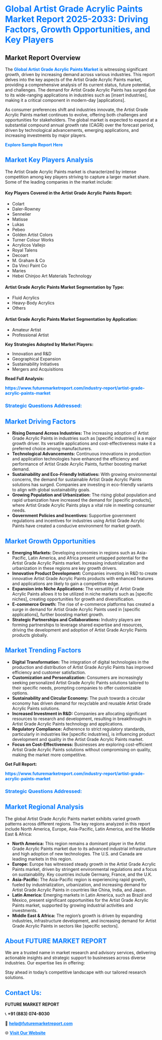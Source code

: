 <h1 style="color: #007BFF;">Global Artist Grade Acrylic Paints Market Report 2025-2033: Driving Factors, Growth Opportunities, and Key Players</h1>

<section id="overview">
<h2>Market Report Overview</h2>
<p>The <a href="https://www.futuremarketreport.com/industry-report/artist-grade-acrylic-paints-market" style="color: #007BFF; text-decoration: none;"><strong>Global Artist Grade Acrylic Paints Market</strong></a> is witnessing significant growth, driven by increasing demand across various industries. This report delves into the key aspects of the Artist Grade Acrylic Paints market, providing a comprehensive analysis of its current status, future potential, and challenges. The demand for Artist Grade Acrylic Paints has surged due to its wide-ranging applications in industries such as [insert industries], making it a critical component in modern-day [applications].</p>
<p>As consumer preferences shift and industries innovate, the Artist Grade Acrylic Paints market continues to evolve, offering both challenges and opportunities for stakeholders. The global market is expected to expand at a substantial compound annual growth rate (CAGR) over the forecast period, driven by technological advancements, emerging applications, and increasing investments by major players.</p>
</section>

<section id="overview">
<p><a href="https://www.futuremarketreport.com/request-sample/reportId=28933" style="color: #007BFF; text-decoration: none;"><strong>Explore Sample Report Here</strong></a></p>
</section>

<section id="key-players">
<h2 style="color: #007BFF;">Market Key Players Analysis</h2>
<p>The Artist Grade Acrylic Paints market is characterized by intense competition among key players striving to capture a larger market share. Some of the leading companies in the market include:</p>
<h4>Key Players Covered in the Artist Grade Acrylic Paints Report:</h4>
<ul><li>Colart</li><li>Daler-Rowney</li><li>Sennelier</li><li>Matisse</li><li>Lukas</li><li>Pebeo</li><li>Golden Artist Colors</li><li>Turner Colour Works</li><li>Acrylicos Vallejo</li><li>Royal Talens</li><li>Decoart</li><li>M. Graham &amp; Co</li><li>Da Vinci Paint Co</li><li>Maries</li><li>Hebei Chinjoo Art Materials Technology</li></ul>
<h4>Artist Grade Acrylic Paints Market Segmentation by Type:</h4>
<ul><li>Fluid Acrylics</li><li>Heavy-Body Acrylics</li><li>Others</li></ul>

<h4>Artist Grade Acrylic Paints Market Segmentation by Application:</h4>
<ul><li>Amateur Artist</li><li>Professional Artist</li></ul>
<p><strong>Key Strategies Adopted by Market Players:</strong></p>
<ul>
<li>Innovation and R&D</li>
<li>Geographical Expansion</li>
<li>Sustainability Initiatives</li>
<li>Mergers and Acquisitions</li>
</ul>
</section>

<section>
<p><strong>Read Full Analysis: </strong></p><a href="https://www.futuremarketreport.com/industry-report/artist-grade-acrylic-paints-market" style="color: #007BFF; text-decoration: none;"><strong>https://www.futuremarketreport.com/industry-report/artist-grade-acrylic-paints-market</strong></a>
<h3 style="color: #007BFF;">Strategic Questions Addressed:</h3>
</section>

<section id="driving-factors">
<h2 style="color: #007BFF;">Market Driving Factors</h2>
<ul>
<li><strong>Rising Demand Across Industries:</strong> The increasing adoption of Artist Grade Acrylic Paints in industries such as [specific industries] is a major growth driver. Its versatile applications and cost-effectiveness make it a preferred choice among manufacturers.</li>
<li><strong>Technological Advancements:</strong> Continuous innovations in production and application technologies have enhanced the efficiency and performance of Artist Grade Acrylic Paints, further boosting market demand.</li>
<li><strong>Sustainability and Eco-Friendly Initiatives:</strong> With growing environmental concerns, the demand for sustainable Artist Grade Acrylic Paints solutions has surged. Companies are investing in eco-friendly variants to align with global sustainability goals.</li>
<li><strong>Growing Population and Urbanization:</strong> The rising global population and rapid urbanization have increased the demand for [specific products], where Artist Grade Acrylic Paints plays a vital role in meeting consumer needs.</li>
<li><strong>Government Policies and Incentives:</strong> Supportive government regulations and incentives for industries using Artist Grade Acrylic Paints have created a conducive environment for market growth.</li>
</ul>
</section>

<section id="growth-opportunities">
<h2 style="color: #007BFF;">Market Growth Opportunities</h2>
<ul>
<li><strong>Emerging Markets:</strong> Developing economies in regions such as Asia-Pacific, Latin America, and Africa present untapped potential for the Artist Grade Acrylic Paints market. Increasing industrialization and urbanization in these regions are key growth drivers.</li>
<li><strong>Innovative Product Development:</strong> Companies investing in R&D to create innovative Artist Grade Acrylic Paints products with enhanced features and applications are likely to gain a competitive edge.</li>
<li><strong>Expansion into Niche Applications:</strong> The versatility of Artist Grade Acrylic Paints allows it to be utilized in niche markets such as [specific niches], creating opportunities for growth and diversification.</li>
<li><strong>E-commerce Growth:</strong> The rise of e-commerce platforms has created a surge in demand for Artist Grade Acrylic Paints used in [specific applications], further boosting market growth.</li>
<li><strong>Strategic Partnerships and Collaborations:</strong> Industry players are forming partnerships to leverage shared expertise and resources, driving the development and adoption of Artist Grade Acrylic Paints products globally.</li>
</ul>
</section>

<section id="trending-factors">
<h2 style="color: #007BFF;">Market Trending Factors</h2>
<ul>
<li><strong>Digital Transformation:</strong> The integration of digital technologies in the production and distribution of Artist Grade Acrylic Paints has improved efficiency and customer satisfaction.</li>
<li><strong>Customization and Personalization:</strong> Consumers are increasingly seeking personalized Artist Grade Acrylic Paints solutions tailored to their specific needs, prompting companies to offer customizable options.</li>
<li><strong>Sustainability and Circular Economy:</strong> The push towards a circular economy has driven demand for recyclable and reusable Artist Grade Acrylic Paints solutions.</li>
<li><strong>Increased Investment in R&D:</strong> Companies are allocating significant resources to research and development, resulting in breakthroughs in Artist Grade Acrylic Paints technology and applications.</li>
<li><strong>Regulatory Compliance:</strong> Adherence to strict regulatory standards, particularly in industries like [specific industries], is influencing product development and quality in the Artist Grade Acrylic Paints market.</li>
<li><strong>Focus on Cost-Effectiveness:</strong> Businesses are exploring cost-efficient Artist Grade Acrylic Paints solutions without compromising on quality, making the market more competitive.</li>
</ul>
</section>

<section>
<p><strong>Get Full Report: </strong></p><a href="https://www.futuremarketreport.com/industry-report/artist-grade-acrylic-paints-market" style="color: #007BFF; text-decoration: none;"><strong>https://www.futuremarketreport.com/industry-report/artist-grade-acrylic-paints-market</strong></a>
<h3 style="color: #007BFF;">Strategic Questions Addressed:</h3>
</section>


<section id="regional-analysis">
<h2 style="color: #007BFF;">Market Regional Analysis</h2>
<p>The global Artist Grade Acrylic Paints market exhibits varied growth patterns across different regions. The key regions analyzed in this report include North America, Europe, Asia-Pacific, Latin America, and the Middle East & Africa:</p>
<ul>
<li><strong>North America:</strong> This region remains a dominant player in the Artist Grade Acrylic Paints market due to its advanced industrial infrastructure and high adoption of new technologies. The U.S. and Canada are leading markets in this region.</li>
<li><strong>Europe:</strong> Europe has witnessed steady growth in the Artist Grade Acrylic Paints market, driven by stringent environmental regulations and a focus on sustainability. Key countries include Germany, France, and the U.K.</li>
<li><strong>Asia-Pacific:</strong> The Asia-Pacific region is experiencing rapid growth, fueled by industrialization, urbanization, and increasing demand for Artist Grade Acrylic Paints in countries like China, India, and Japan.</li>
<li><strong>Latin America:</strong> Emerging markets in Latin America, such as Brazil and Mexico, present significant opportunities for the Artist Grade Acrylic Paints market, supported by growing industrial activities and investments.</li>
<li><strong>Middle East & Africa:</strong> The region’s growth is driven by expanding industries, infrastructure development, and increasing demand for Artist Grade Acrylic Paints in sectors like [specific sectors].</li>
</ul>
</section>

<footer>
<h2 style="color: #007BFF;">About FUTURE MARKET REPORT</h2>
<p>We are a trusted name in market research and advisory services, delivering actionable insights and strategic support to businesses across diverse industries. Our expertise lies in offering:</p>

<p>Stay ahead in today’s competitive landscape with our tailored research solutions.</p>

<h2 style="color: #007BFF;">Contact Us:</h2>
<p><strong>FUTURE MARKET REPORT</strong></p>
<p>📞 <strong>+91 (883) 074-8030</strong></p>
<p>📧 <strong><a href="mailto:help@futuremarketreport.com" style="color: #007BFF;">help@futuremarketreport.com</a></strong></p>
<p>🌐 <strong><a href="https://www.futuremarketreport.com/" style="color: #007BFF;">Visit Our Website</a></strong></p>
</footer>